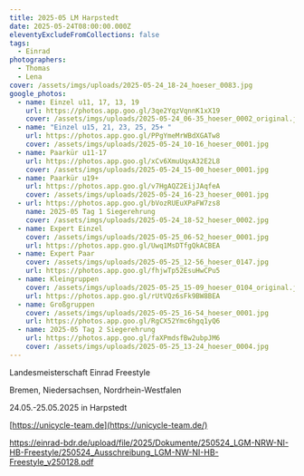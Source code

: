 ```yaml
---
title: 2025-05 LM Harpstedt
date: 2025-05-24T08:00:00.000Z
eleventyExcludeFromCollections: false
tags:
  - Einrad
photographers:
  - Thomas
  - Lena
cover: /assets/imgs/uploads/2025-05-24_18-24_hoeser_0083.jpg
google_photos:
  - name: Einzel u11, 17, 13, 19
    url: https://photos.app.goo.gl/3qe2YqzVqnnK1xX19
    cover: /assets/imgs/uploads/2025-05-24_06-35_hoeser_0002_original.jpg
  - name: "Einzel u15, 21, 23, 25, 25+ "
    url: https://photos.app.goo.gl/PPgYmeMrWBdXGATw8
    cover: /assets/imgs/uploads/2025-05-24_10-16_hoeser_0001.jpg
  - name: Paarkür u11-17
    url: https://photos.app.goo.gl/xCv6XmuUqxA32E2L8
    cover: /assets/imgs/uploads/2025-05-24_15-00_hoeser_0001.jpg
  - name: Paarkür u19+
    url: https://photos.app.goo.gl/v7HgAQZ2EijJAqfeA
    cover: /assets/imgs/uploads/2025-05-24_16-23_hoeser_0001.jpg
  - url: https://photos.app.goo.gl/bVozRUEuXPaFW7zs8
    name: 2025-05 Tag 1 Siegerehrung
    cover: /assets/imgs/uploads/2025-05-24_18-52_hoeser_0002.jpg
  - name: Expert Einzel
    cover: /assets/imgs/uploads/2025-05-25_06-52_hoeser_0001.jpg
    url: https://photos.app.goo.gl/Uwq1MsDTfgQkACBEA
  - name: Expert Paar
    cover: /assets/imgs/uploads/2025-05-25_12-56_hoeser_0147.jpg
    url: https://photos.app.goo.gl/fhjwTp52EsuHwCPu5
  - name: Kleingruppen
    cover: /assets/imgs/uploads/2025-05-25_15-09_hoeser_0104_original.jpg
    url: https://photos.app.goo.gl/rUtVQz6sFk9BW8BEA
  - name: Großgruppen
    cover: /assets/imgs/uploads/2025-05-25_16-54_hoeser_0001.jpg
    url: https://photos.app.goo.gl/RgCX52Ymc6hgq1yQ6
  - name: 2025-05 Tag 2 Siegerehrung
    url: https://photos.app.goo.gl/faXPmdsfBw2ubpJM6
    cover: /assets/imgs/uploads/2025-05-25_13-24_hoeser_0004.jpg
---
```

Landesmeisterschaft Einrad Freestyle

Bremen, Niedersachsen, Nordrhein-Westfalen

24.05.-25.05.2025 in Harpstedt

[https://unicycle-team.de](https://unicycle-team.de/)

[](https://unicycle-team.de/)<https://einrad-bdr.de/upload/file/2025/Dokumente/250524_LGM-NRW-NI-HB-Freestyle/250524_Ausschreibung_LGM-NW-NI-HB-Freestyle_v250128.pdf>[](https://unicycle-team.de/)
